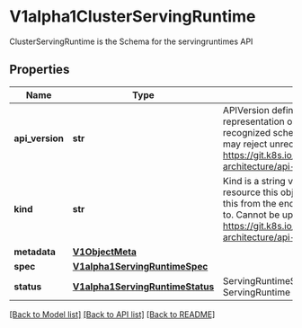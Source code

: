 # V1alpha1ClusterServingRuntime

ClusterServingRuntime is the Schema for the servingruntimes API
## Properties
Name | Type                                                                                                        | Description | Notes
------------ |-------------------------------------------------------------------------------------------------------------| ------------- | -------------
**api_version** | **str**                                                                                                     | APIVersion defines the versioned schema of this representation of an object. Servers should convert recognized schemas to the latest internal value, and may reject unrecognized values. More info: https://git.k8s.io/community/contributors/devel/sig-architecture/api-conventions.md#resources | [optional] 
**kind** | **str**                                                                                                     | Kind is a string value representing the REST resource this object represents. Servers may infer this from the endpoint the client submits requests to. Cannot be updated. In CamelCase. More info: https://git.k8s.io/community/contributors/devel/sig-architecture/api-conventions.md#types-kinds | [optional] 
**metadata** | [**V1ObjectMeta**](https://github.com/kubernetes-client/python/blob/master/kubernetes/docs/V1ObjectMeta.md) |  | [optional] 
**spec** | [**V1alpha1ServingRuntimeSpec**](V1alpha1ServingRuntimeSpec.md)                                             |  | [optional] 
**status** | [**V1alpha1ServingRuntimeStatus**](V1alpha1ServingRuntimeStatus.md)                                                                     | ServingRuntimeStatus defines the observed state of ServingRuntime | [optional] 

[[Back to Model list]](../README.md#documentation-for-models) [[Back to API list]](../README.md#documentation-for-api-endpoints) [[Back to README]](../README.md)


